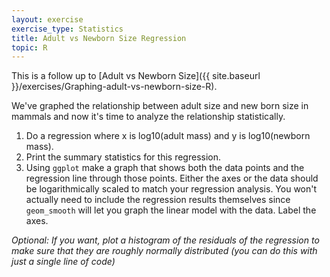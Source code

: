 ```yaml
---
layout: exercise
exercise_type: Statistics
title: Adult vs Newborn Size Regression
topic: R
---
```


This is a follow up to [Adult vs Newborn Size]({{ site.baseurl }}/exercises/Graphing-adult-vs-newborn-size-R).

We've graphed the relationship between adult size and new born size in
mammals and now it's time to analyze the relationship statistically.

1.  Do a regression where x is log10(adult mass) and y is log10(newborn mass).
2.  Print the summary statistics for this regression.
3.  Using `ggplot` make a graph that shows both the data points and the
    regression line through those points. Either the axes or the data should be
    logarithmically scaled to match your regression analysis. You won't actually
    need to include the regression results themselves since `geom_smooth` will
    let you graph the linear model with the data. Label the axes.

*Optional: If you want, plot a histogram of the residuals of the regression to
make sure that they are roughly normally distributed (you can do this with just
a single line of code)*
